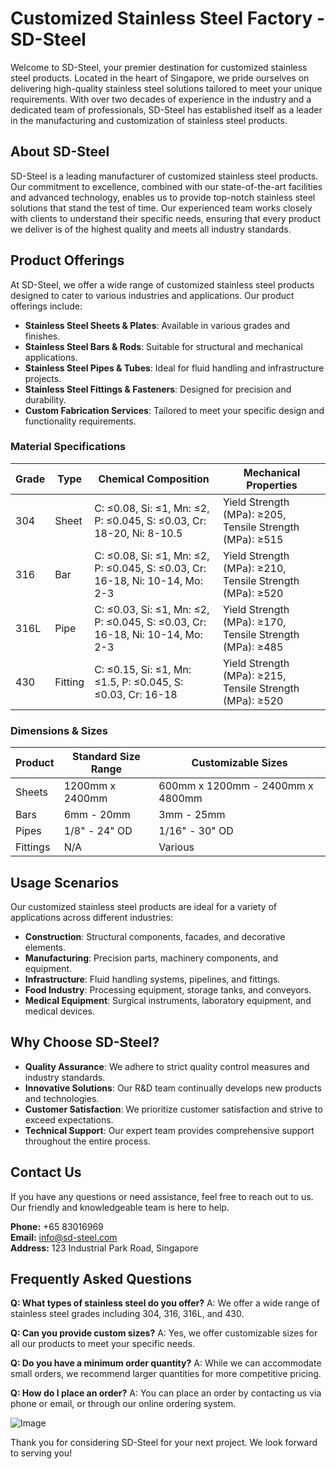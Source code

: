# Customized Stainless Steel Factory - SD-Steel

Welcome to SD-Steel, your premier destination for customized stainless steel products. Located in the heart of Singapore, we pride ourselves on delivering high-quality stainless steel solutions tailored to meet your unique requirements. With over two decades of experience in the industry and a dedicated team of professionals, SD-Steel has established itself as a leader in the manufacturing and customization of stainless steel products.

## About SD-Steel

SD-Steel is a leading manufacturer of customized stainless steel products. Our commitment to excellence, combined with our state-of-the-art facilities and advanced technology, enables us to provide top-notch stainless steel solutions that stand the test of time. Our experienced team works closely with clients to understand their specific needs, ensuring that every product we deliver is of the highest quality and meets all industry standards.

## Product Offerings

At SD-Steel, we offer a wide range of customized stainless steel products designed to cater to various industries and applications. Our product offerings include:

- **Stainless Steel Sheets & Plates**: Available in various grades and finishes.
- **Stainless Steel Bars & Rods**: Suitable for structural and mechanical applications.
- **Stainless Steel Pipes & Tubes**: Ideal for fluid handling and infrastructure projects.
- **Stainless Steel Fittings & Fasteners**: Designed for precision and durability.
- **Custom Fabrication Services**: Tailored to meet your specific design and functionality requirements.

### Material Specifications

| Grade | Type | Chemical Composition | Mechanical Properties |
|-------|------|----------------------|-----------------------|
| 304   | Sheet| C: ≤0.08, Si: ≤1, Mn: ≤2, P: ≤0.045, S: ≤0.03, Cr: 18-20, Ni: 8-10.5 | Yield Strength (MPa): ≥205, Tensile Strength (MPa): ≥515 |
| 316   | Bar  | C: ≤0.08, Si: ≤1, Mn: ≤2, P: ≤0.045, S: ≤0.03, Cr: 16-18, Ni: 10-14, Mo: 2-3 | Yield Strength (MPa): ≥210, Tensile Strength (MPa): ≥520 |
| 316L  | Pipe | C: ≤0.03, Si: ≤1, Mn: ≤2, P: ≤0.045, S: ≤0.03, Cr: 16-18, Ni: 10-14, Mo: 2-3 | Yield Strength (MPa): ≥170, Tensile Strength (MPa): ≥485 |
| 430   | Fitting | C: ≤0.15, Si: ≤1, Mn: ≤1.5, P: ≤0.045, S: ≤0.03, Cr: 16-18 | Yield Strength (MPa): ≥215, Tensile Strength (MPa): ≥520 |

### Dimensions & Sizes

| Product | Standard Size Range | Customizable Sizes |
|---------|---------------------|--------------------|
| Sheets  | 1200mm x 2400mm     | 600mm x 1200mm - 2400mm x 4800mm |
| Bars    | 6mm - 20mm          | 3mm - 25mm         |
| Pipes   | 1/8" - 24" OD       | 1/16" - 30" OD     |
| Fittings| N/A                 | Various            |

## Usage Scenarios

Our customized stainless steel products are ideal for a variety of applications across different industries:

- **Construction**: Structural components, facades, and decorative elements.
- **Manufacturing**: Precision parts, machinery components, and equipment.
- **Infrastructure**: Fluid handling systems, pipelines, and fittings.
- **Food Industry**: Processing equipment, storage tanks, and conveyors.
- **Medical Equipment**: Surgical instruments, laboratory equipment, and medical devices.

## Why Choose SD-Steel?

- **Quality Assurance**: We adhere to strict quality control measures and industry standards.
- **Innovative Solutions**: Our R&D team continually develops new products and technologies.
- **Customer Satisfaction**: We prioritize customer satisfaction and strive to exceed expectations.
- **Technical Support**: Our expert team provides comprehensive support throughout the entire process.

## Contact Us

If you have any questions or need assistance, feel free to reach out to us. Our friendly and knowledgeable team is here to help.

**Phone:** +65 83016969  
**Email:** info@sd-steel.com  
**Address:** 123 Industrial Park Road, Singapore

## Frequently Asked Questions

**Q: What types of stainless steel do you offer?**
A: We offer a wide range of stainless steel grades including 304, 316, 316L, and 430.

**Q: Can you provide custom sizes?**
A: Yes, we offer customizable sizes for all our products to meet your specific needs.

**Q: Do you have a minimum order quantity?**
A: While we can accommodate small orders, we recommend larger quantities for more competitive pricing.

**Q: How do I place an order?**
A: You can place an order by contacting us via phone or email, or through our online ordering system.

![Image](https://github.com/user-attachments/assets/2567258e-e124-4816-932d-1809bd27ef0b)

Thank you for considering SD-Steel for your next project. We look forward to serving you!